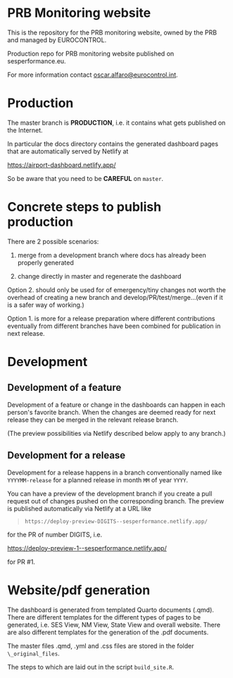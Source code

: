 # PRB Monitoring website
This is the repository for the PRB monitoring website, owned by the PRB and managed by EUROCONTROL.

Production repo for PRB monitoring website published on sesperformance.eu.

For more information contact oscar.alfaro@eurocontrol.int.

# Production
The master branch is **PRODUCTION**, i.e. it contains what gets published on the Internet.

In particular the docs directory contains the generated dashboard pages that are automatically served by Netlify at

https://airport-dashboard.netlify.app/

So be aware that you need to be **CAREFUL** on `master`.

# Concrete steps to publish production
There are 2 possible scenarios:

1. merge from a development branch where docs has already been properly generated

2. change directly in master and regenerate the dashboard

Option 2. should only be used for of emergency/tiny changes not worth the overhead of creating a new branch and develop/PR/test/merge...(even if it is a safer way of working.)

Option 1. is more for a release preparation where different contributions eventually from different branches have been combined for publication in next release.

# Development
## Development of a feature
Development of a feature or change in the dashboards can happen in each person's favorite branch. When the changes are deemed ready for next release they can be merged in the relevant release branch.

(The preview possibilities via Netlify described below apply to any branch.)

## Development for a release
Development for a release happens in a branch conventionally named like `YYYYMM-release` for a planned release in month `MM` of year `YYYY`.

You can have a preview of the development branch if you create a pull request out of changes pushed on the corresponding branch. The preview is published automatically via Netlify at a URL like

> `https://deploy-preview-DIGITS--sesperformance.netlify.app/`

for the PR of number DIGITS, i.e.

https://deploy-preview-1--sesperformance.netlify.app/

for PR #1.

# Website/pdf generation
The dashboard is generated from templated Quarto documents (.qmd). There are different templates for the different types of pages to be generated, i.e. SES View, NM View, State View and overall website. There are also different templates for the generation of the .pdf documents.

The master files .qmd, .yml and .css files are stored in the folder `\_original_files`.

The steps to which are laid out in the script `build_site.R`.


